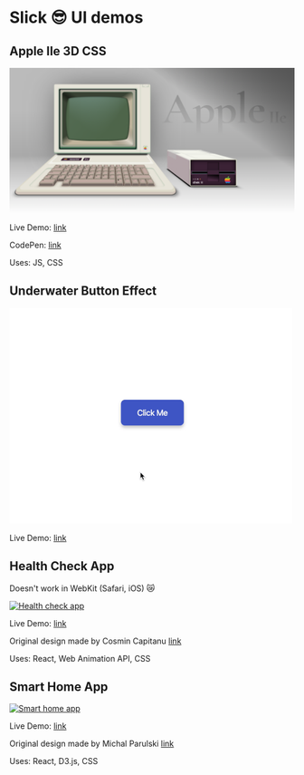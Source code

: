 # Slick 😎 UI demos

## Apple IIe 3D CSS

[![Apple IIe 3D CSS](AppleIIe.png)](http://marianban.github.io/apple-IIe/index.html)

Live Demo: [link](http://marianban.github.io/apple-IIe/index.html)

CodePen: [link](https://codepen.io/marianban/pen/mdeVBKo)

Uses: JS, CSS

## Underwater Button Effect

[![Underwater Button Effect](underwater-btn-effect.gif)](http://marianban.github.io/underwater-button-effect/index.html)

Live Demo: [link](http://marianban.github.io/underwater-button-effect/index.html)

## Health Check App

Doesn't work in WebKit (Safari, iOS) 😿

[![Health check app](health-check-app.gif)](http://marianban.github.io/health-check/index.html)

Live Demo: [link](http://marianban.github.io/health-check/index.html)

Original design made by Cosmin Capitanu [link](https://dribbble.com/shots/8584111-Health-Check)

Uses: React, Web Animation API, CSS

## Smart Home App

[![Smart home app](smart-home-app.gif)](http://marianban.github.io/smart-home-app/index.html)

Live Demo: [link](http://marianban.github.io/smart-home-app/index.html)

Original design made by Michal Parulski [link](https://dribbble.com/shots/6914699-Smart-Home-App)

Uses: React, D3.js, CSS
